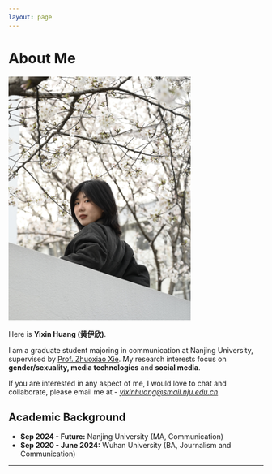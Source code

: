 ```yaml
---
layout: page
---
```


# About Me

<img src="images/self.jpg" class="floatpic" width="360" height="480">

Here is **Yixin Huang (黄伊欣)**.

I am a graduate student majoring in communication at Nanjing University, supervised by [Prof. Zhuoxiao Xie](https://www.researchgate.net/profile/Zhuoxiao-Xie). My research interests focus on **gender/sexuality, media technologies** and **social media**.

If you are interested in any aspect of me, I would love to chat and collaborate, please email me at - *yixinhuang@smail.nju.edu.cn*

## Academic Background

- **Sep 2024 - Future:** Nanjing University (MA, Communication)
- **Sep 2020 - June 2024:** Wuhan University (BA, Journalism and Communication)

---



